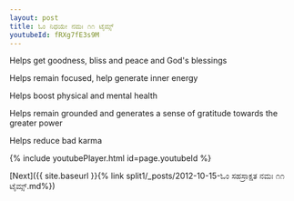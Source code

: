 ```yaml
---
layout: post
title: ಓಂ ನಿಧಯೇ ನಮಃ ೧೧ ಟೈಮ್ಸ್
youtubeId: fRXg7fE3s9M
---
```

 
 
Helps get goodness, bliss and peace and God's blessings
 
Helps remain focused, help generate inner energy 
 
Helps boost physical and mental health 
 
Helps remain grounded and generates a sense of gratitude towards the greater power 
 
Helps reduce bad karma
 
 
 
 


{% include youtubePlayer.html id=page.youtubeId %}
 
[Next]({{ site.baseurl }}{% link  split1/_posts/2012-10-15-ಓಂ ಸಹಸ್ರಾಕ್ಷತ ನಮಃ ೧೧ ಟೈಮ್ಸ್.md%})
 
